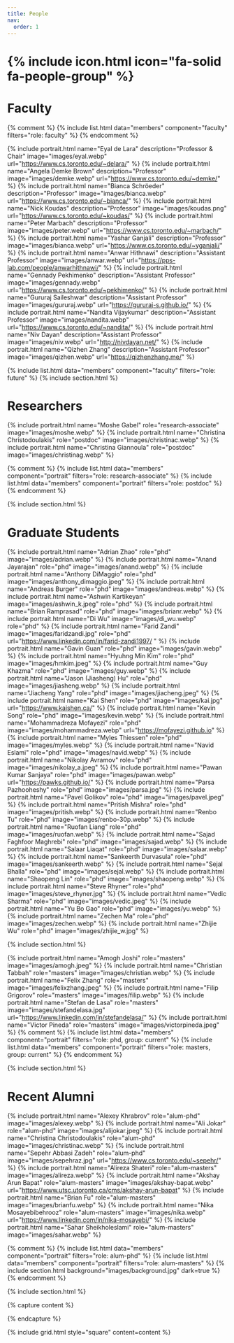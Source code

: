 ```yaml
---
title: People
nav:
  order: 1
---
```


# {% include icon.html icon="fa-solid fa-people-group" %}


# Faculty 
{% comment %}
{% include list.html data="members" component="faculty" filters="role: faculty" %}
{% endcomment %}

{% include portrait.html name="Eyal de Lara" description="Professor & Chair" image="images/eyal.webp" url="https://www.cs.toronto.edu/~delara/"  %}
{% include portrait.html name="Angela Demke Brown" description="Professor" image="images/demke.webp" url="https://www.cs.toronto.edu/~demke/"  %}
{% include portrait.html name="Bianca Schröeder" description="Professor" image="images/bianca.webp" url="https://www.cs.toronto.edu/~bianca/"  %}
{% include portrait.html name="Nick Koudas" description="Professor" image="images/koudas.png" url="https://www.cs.toronto.edu/~koudas/"  %}
{% include portrait.html name="Peter Marbach" description="Professor" image="images/peter.webp" url="https://www.cs.toronto.edu/~marbach/"  %}
{% include portrait.html name="Yashar Ganjali" description="Professor" image="images/bianca.webp" url="https://www.cs.toronto.edu/~yganjali/"  %}
{% include portrait.html name="Anwar Hithnawi" description="Assistant Professor" image="images/anwar.webp" url="https://pps-lab.com/people/anwarhithnawi/"  %}
{% include portrait.html name="Gennady Pekhimenko" description="Assistant Professor" image="images/gennady.webp" url="https://www.cs.toronto.edu/~pekhimenko/"  %}
{% include portrait.html name="Gururaj Saileshwar" description="Assistant Professor" image="images/gururaj.webp" url="https://gururaj-s.github.io/"  %}
{% include portrait.html name="Nandita Vijaykumar" description="Assistant Professor" image="images/nandita.webp" url="https://www.cs.toronto.edu/~nandita/"  %}
{% include portrait.html name="Niv Dayan" description="Assistant Professor" image="images/niv.webp" url="http://nivdayan.net/"  %}
{% include portrait.html name="Qizhen Zhang" description="Assistant Professor" image="images/qizhen.webp" url="https://qizhenzhang.me/"  %}

{% include list.html data="members" component="faculty" filters="role: future" %}
{% include section.html %}

# Researchers

{% include portrait.html name="Moshe Gabel" role="research-associate" image="images/moshe.webp"  %}
{% include portrait.html name="Christina Christodoulakis" role="postdoc" image="images/christinac.webp"  %}
{% include portrait.html name="Christina Giannoula" role="postdoc" image="images/christinag.webp"  %}

{% comment %}
{% include list.html data="members" component="portrait" filters="role: research-associate" %}
{% include list.html data="members" component="portrait" filters="role: postdoc" %}
{% endcomment %}

{% include section.html %}
# Graduate Students

{% include portrait.html name="Adrian Zhao" role="phd" image="images/adrian.webp"  %}
{% include portrait.html name="Anand Jayarajan" role="phd" image="images/anand.webp"  %}
{% include portrait.html name="Anthony DiMaggio" role="phd" image="images/anthony_dimaggio.jpeg"  %}
{% include portrait.html name="Andreas Burger" role="phd" image="images/andreas.webp"  %}
{% include portrait.html name="Ashwin Kartikeyan" image="images/ashwin_k.jpeg" role="phd"  %}
{% include portrait.html name="Brian Ramprasad" role="phd" image="images/brianr.webp"  %}
{% include portrait.html name="Di Wu" image="images/di_wu.webp" role="phd"  %}
{% include portrait.html name="Farid Zandi" image="images/faridzandi.jpg" role="phd" url="https://www.linkedin.com/in/farid-zandi1997/ "  %}
{% include portrait.html name="Gavin Guan" role="phd" image="images/gavin.webp"  %}
{% include portrait.html name="Hyuhng Min Kim" role="phd" image="images/hmkim.jpeg"  %}
{% include portrait.html name="Guy Khazma" role="phd" image="images/guy.webp"  %}
{% include portrait.html name="Jason (Jiasheng) Hu" role="phd" image="images/jiasheng.webp"  %}
{% include portrait.html name="Jiacheng Yang" role="phd" image="images/jiacheng.jpeg"  %}
{% include portrait.html name="Kai Shen" role="phd" image="images/kai.jpg" url="https://www.kaishen.ca/"  %}
{% include portrait.html name="Kevin Song" role="phd" image="images/kevin.webp"  %}
{% include portrait.html name="Mohammadreza Mofayezi" role="phd" image="images/mohammadreza.webp" url="https://mofayezi.github.io"  %}
{% include portrait.html name="Myles Thiessen" role="phd" image="images/myles.webp"  %}
{% include portrait.html name="Navid Eslami" role="phd" image="images/navid.webp"  %}
{% include portrait.html name="Nikolay Avramov" role="phd" image="images/nikolay_a.jpeg"  %}
{% include portrait.html name="Pawan Kumar Sanjaya" role="phd" image="images/pawan.webp" url="https://pawks.github.io/"  %}
{% include portrait.html name="Parsa Pazhooheshy" role="phd" image="images/parsa.jpg"  %}
{% include portrait.html name="Pavel Golikov" role="phd" image="images/pavel.jpeg"  %}
{% include portrait.html name="Pritish Mishra" role="phd" image="images/pritish.webp"  %}
{% include portrait.html name="Renbo Tu" role="phd" image="images/renbo-30p.webp"  %}
{% include portrait.html name="Ruofan Liang" role="phd" image="images/ruofan.webp"  %}
{% include portrait.html name="Sajad Faghfoor Maghrebi" role="phd" image="images/sajad.webp"  %}
{% include portrait.html name="Salaar Liaqat" role="phd" image="images/salaar.webp"  %}
{% include portrait.html name="Sankeerth Durvasula" role="phd" image="images/sankeerth.webp"  %}
{% include portrait.html name="Sejal Bhalla" role="phd" image="images/sejal.webp"  %}
{% include portrait.html name="Shaopeng Lin" role="phd" image="images/shaopeng.webp"  %}
{% include portrait.html name="Steve Rhyner" role="phd" image="images/steve_rhyner.jpg"  %}
{% include portrait.html name="Vedic Sharma" role="phd" image="images/vedic.jpeg"  %}
{% include portrait.html name="Yu Bo Gao" role="phd" image="images/yu.webp"  %}
{% include portrait.html name="Zechen Ma" role="phd" image="images/zechen.webp"  %}
{% include portrait.html name="Zhijie Wu" role="phd" image="images/zhijie_w.jpg"  %}


{% include section.html %}

{% include portrait.html name="Amogh Joshi" role="masters" image="images/amogh.jpeg"  %}
{% include portrait.html name="Christian Tabbah" role="masters" image="images/christian.webp"  %}
{% include portrait.html name="Felix Zhang" role="masters" image="images/felixzhang.jpeg"  %}
{% include portrait.html name="Filip Grigorov" role="masters" image="images/filip.webp"  %}
{% include portrait.html name="Stefan de Lasa" role="masters" image="images/stefandelasa.jpg" url="https://www.linkedin.com/in/stefandelasa/"  %}
{% include portrait.html name="Victor Pineda" role="masters" image="images/victorpineda.jpeg"  %}
{% comment %}
{% include list.html data="members" component="portrait" filters="role: phd, group: current" %}
{% include list.html data="members" component="portrait" filters="role: masters, group: current" %}
{% endcomment %}

{% include section.html %}
# Recent Alumni

{% include portrait.html name="Alexey Khrabrov" role="alum-phd" image="images/alexey.webp"  %}
{% include portrait.html name="Ali Jokar" role="alum-phd" image="images/alijokar.jpeg"  %}
{% include portrait.html name="Christina Christodoulakis" role="alum-phd" image="images/christinac.webp"  %}
{% include portrait.html name="Sepehr Abbasi Zadeh" role="alum-phd" image="images/sepehraz.jpg" url="https://www.cs.toronto.edu/~sepehr/"  %}
{% include portrait.html name="Alireza Shateri" role="alum-masters" image="images/alireza.webp"  %}
{% include portrait.html name="Akshay Arun Bapat" role="alum-masters" image="images/akshay-bapat.webp" url="https://www.utsc.utoronto.ca/cms/akshay-arun-bapat"  %}
{% include portrait.html name="Brian Fu" role="alum-masters" image="images/brianfu.webp"  %}
{% include portrait.html name="Nika Mosayebibehrooz" role="alum-masters" image="images/nika.webp" url="https://www.linkedin.com/in/nika-mosayebi/"  %}
{% include portrait.html name="Sahar Sheikholeslami" role="alum-masters" image="images/sahar.webp"  %}

{% comment %}
{% include list.html data="members" component="portrait" filters="role: alum-phd" %}
{% include list.html data="members" component="portrait" filters="role: alum-masters" %}
{% include section.html background="images/background.jpg" dark=true %}
{% endcomment %}


{% include section.html %}

{% capture content %}

{% endcapture %}

{% include grid.html style="square" content=content %}
